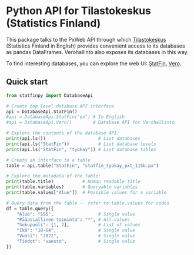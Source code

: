 # Python API for Tilastokeskus (Statistics Finland)

This package talks to the PxWeb API through which
[Tilastokeskus](https://stat.fi/) (Statistics Finland in English)
provides convenient access to its databases as pandas DataFrames.
Verohallinto also exposes its databases in this way.

To find interesting databases, you can explore the web UI:
[StatFin](https://pxdata.stat.fi/PxWeb/pxweb/fi/StatFin/),
[Vero](https://vero2.stat.fi/PXWeb/pxweb/fi/Vero/).

## Quick start

```py
from statfinpy import DatabaseApi

# Create top level database API interface
api = DatabaseApi.StatFin()
#api = DatabaseApi.StatFin("en") # In English
#api = DatabaseApi.Vero()        # Database API for Verohallinto

# Explore the contents of the database API:
print(api.ls())                    # List databases
print(api.ls("StatFin"))           # List database levels
print(api.ls("StatFin", "tyokay")) # List database tables

# Create an interface to a table
table = api.table("StatFin", "statfin_tyokay_pxt_115b.px")

# Explore the metadata of the table:
print(table.title)           # Human readable title
print(table.variables)       # Queryable variables
print(table.values["Alue"])  # Possible values for a variable

# Query data from the table -- refer to table.values for codes
df = table.query({
    "Alue": "SSS",                 # Single value
    "Pääasiallinen toiminta": "*", # All values
    "Sukupuoli": [1, 2],           # List of values
    "Ikä": "18-64",                # Single value
    "Vuosi": "2022",               # Single value
    "Tiedot": "vaesto",            # Single value
})
```